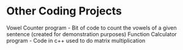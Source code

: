 # Other Coding Projects

Vowel Counter program - Bit of code to count the vowels of a given sentence (created for demonstration purposes)
Function Calculator program - Code in c++ used to do matrix multiplication
